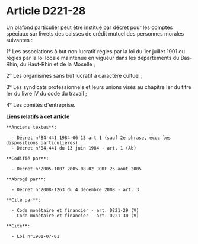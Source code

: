 # Article D221-28

Un plafond particulier peut être institué par décret pour les comptes spéciaux sur livrets des caisses de crédit mutuel des
personnes morales suivantes :

1° Les associations à but non lucratif régies par la loi du 1er juillet 1901 ou régies par la loi locale maintenue en vigueur
dans les départements du Bas-Rhin, du Haut-Rhin et de la Moselle ;

2° Les organismes sans but lucratif à caractère cultuel ;

3° Les syndicats professionnels et leurs unions visés au chapitre Ier du titre Ier du livre IV du code du travail ;

4° Les comités d'entreprise.

**Liens relatifs à cet article**

	**Anciens textes**:

	  - Décret n°84-441 1984-06-13 art 1 (sauf 2e phrase, ecqc les dispositions particulières)
	  - Décret n°84-441 du 13 juin 1984 - art. 1 (Ab)

	**Codifié par**:

	  - Décret n°2005-1007 2005-08-02 JORF 25 août 2005

	**Abrogé par**:

	  - Décret n°2008-1263 du 4 décembre 2008 - art. 3

	**Cité par**:

	  - Code monétaire et financier - art. D221-29 (V)
	  - Code monétaire et financier - art. D221-30 (V)

	**Cite**:

	  - Loi n°1901-07-01
